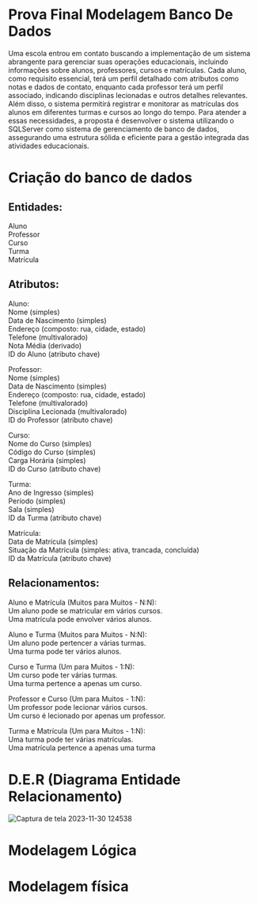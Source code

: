 # Prova Final Modelagem Banco De Dados  
Uma escola entrou em contato buscando a implementação de um sistema abrangente para gerenciar suas operações educacionais, incluindo informações sobre alunos, professores, cursos e matrículas. Cada aluno, como requisito essencial, terá um perfil detalhado com atributos como notas e dados de contato, enquanto cada professor terá um perfil associado, indicando disciplinas lecionadas e outros detalhes relevantes. Além disso, o sistema permitirá registrar e monitorar as matrículas dos alunos em diferentes turmas e cursos ao longo do tempo. Para atender a essas necessidades, a proposta é desenvolver o sistema utilizando o SQLServer como sistema de gerenciamento de banco de dados, assegurando uma estrutura sólida e eficiente para a gestão integrada das atividades educacionais.

# Criação do banco de dados

## Entidades:
Aluno<br>
Professor<br>
Curso<br>
Turma<br>
Matrícula<br>

## Atributos:
Aluno:<br>
Nome (simples)<br>
Data de Nascimento (simples)<br>
Endereço (composto: rua, cidade, estado)<br>
Telefone (multivalorado)<br>
Nota Média (derivado)<br>
ID do Aluno (atributo chave)<br>

Professor:<br>
Nome (simples)<br>
Data de Nascimento (simples)<br>
Endereço (composto: rua, cidade, estado)<br>
Telefone (multivalorado)<br>
Disciplina Lecionada (multivalorado)<br>
ID do Professor (atributo chave)<br>

Curso:<br>
Nome do Curso (simples)<br>
Código do Curso (simples)<br>
Carga Horária (simples)<br>
ID do Curso (atributo chave)<br>

Turma:<br>
Ano de Ingresso (simples)<br>
Período (simples)<br>
Sala (simples)<br>
ID da Turma (atributo chave)<br>

Matrícula:<br>
Data de Matrícula (simples)<br>
Situação da Matrícula (simples: ativa, trancada, concluída)<br>
ID da Matrícula (atributo chave)<br>

## Relacionamentos:

Aluno e Matrícula (Muitos para Muitos - N:N):<br>
 Um aluno pode se matricular em vários cursos.<br>
 Uma matrícula pode envolver vários alunos.<br>

Aluno e Turma (Muitos para Muitos - N:N):<br>
 Um aluno pode pertencer a várias turmas.<br>
 Uma turma pode ter vários alunos.<br>

Curso e Turma (Um para Muitos - 1:N):<br>
 Um curso pode ter várias turmas.<br>
 Uma turma pertence a apenas um curso.<br>

Professor e Curso (Um para Muitos - 1:N):<br>
 Um professor pode lecionar vários cursos.<br>
 Um curso é lecionado por apenas um professor.<br>

Turma e Matrícula (Um para Muitos - 1:N):<br>
 Uma turma pode ter várias matrículas.<br>
 Uma matrícula pertence a apenas uma turma<br>

# D.E.R (Diagrama Entidade Relacionamento)

![Captura de tela 2023-11-30 124538](https://github.com/DevSamuel06/ProvaMBD/assets/124092317/ab3afe24-4dd7-49f7-ab9e-1d1baf29aa4e)

# Modelagem Lógica 


# Modelagem física

